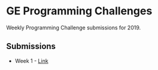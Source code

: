 # GE Programming Challenges

Weekly Programming Challenge submissions for 2019.

## Submissions

- Week 1 - [Link](https://github.com/vasilescur/GE-Programming-Challenges/blob/master/week-1.md)
